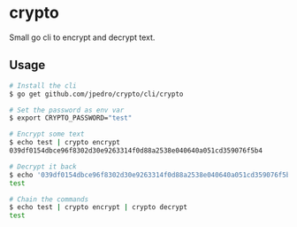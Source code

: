# crypto

Small go cli to encrypt and decrypt text.


## Usage

```bash
# Install the cli
$ go get github.com/jpedro/crypto/cli/crypto

# Set the password as env var
$ export CRYPTO_PASSWORD="test"

# Encrypt some text
$ echo test | crypto encrypt
039df0154dbce96f8302d30e9263314f0d88a2538e040640a051cd359076f5b4

# Decrypt it back
$ echo '039df0154dbce96f8302d30e9263314f0d88a2538e040640a051cd359076f5b4' | crypto decrypt
test

# Chain the commands
$ echo test | crypto encrypt | crypto decrypt
test
```
